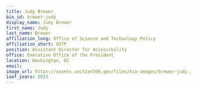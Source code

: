 ```yaml
---
title: Judy Brewer
bio_id: brewer-judy
display_name: Judy Brewer
first_name: Judy
last_name: Brewer
affiliation_long: Office of Science and Technology Policy
affiliation_short: OSTP
position: Assistant Director for Accessibility
office: Executive Office of the President
location: Washington, DC
email: 
image_url: https://assets.section508.gov/files/bio-images/brewer-judy.jpg
iaaf_years: 2023
---
```

